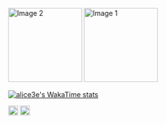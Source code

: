 <p float="left">
  <img src="https://github-readme-stats.vercel.app/api?username=alice3e&show_icons=true&theme=default" alt="Image 2" height="150px">
  <img src="https://myreadme.vercel.app/api/embed/alice3e?panels=toprepositories,toplanguages,commitgraph" alt="Image 1" height="150px">
</p>

[![alice3e's WakaTime stats](https://github-readme-stats.vercel.app/api/wakatime?username=alice3e)](https://github.com/anuraghazra/github-readme-stats)

<p float="left">
    <img src="https://komarev.com/ghpvc/?username=alice3e&color=red" alt="watching_count" height="20px"/>
    <img alt="followers" title="Follow me on Github" src="https://img.shields.io/github/followers/alice3e?color=236ad3&style=for-the-badge&logo=github&label=Follow" height="20px"/>
</p>
